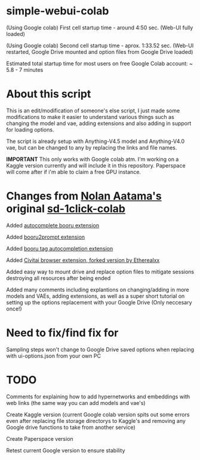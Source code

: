 # simple-webui-colab
(Using Google colab) First cell startup time - around 4:50 sec. (Web-UI fully loaded)

(Using Google colab) Second cell startup time - aprox. 1:33.52 sec. (Web-UI restarted, Google Drive mounted and option files from Google Drive loaded)


Estimated total startup time for most users on free Google Colab account: ~ 5.8 - 7 minutes



# About this script

This is an edit/modification of someone's else script, I just made some modifications to make it easier to understand various things such as changing the model and vae, adding extensions and also adding in support for loading options.

The script is already setup with Anything-V4.5 model and Anything-V4.0 vae, but can be changed to any by replacing the links and file names.

**IMPORTANT** This only works with Google colab atm. I'm working on a Kaggle version currently and will include it in this repository. Paperspace will come after if i'm able to claim a free GPU instance.

# Changes from [Nolan Aatama's](https://github.com/nolanaatama) original [sd-1click-colab](https://github.com/nolanaatama/sd-1click-colab)
     
Added [autocomplete booru extension](https://github.com/DominikDoom/a1111-sd-webui-tagcomplete)

Added [booru2prompt extension](https://github.com/Malisius/booru2prompt)

Added [booru tag autocompletion extension](https://github.com/DominikDoom/a1111-sd-webui-tagcomplete)

Added [Civitai browser extension, forked version by Etherealxx](https://github.com/etherealxx/sd-civitai-browser)

Added easy way to mount drive and replace option files to mitigate sessions destroying all resources after being ended

Added many comments including explantions on changing/adding in more models and VAEs, adding extensions, as well as a super short tutorial on setting up the options replacement with your Google Drive (Only neccesary once!)

# Need to fix/find fix for

Sampling steps won't change to Google Drive saved options when replacing with ui-options.json from your own PC

# TODO

Comments for explaining how to add hypernetworks and embeddings with web links (the same way you can add models and vae's)

Create Kaggle version (current Google colab version spits out some errors even after replacing file storage directorys to Kaggle's and removing any Google drive functions to take from another service)

Create Paperspace version

Retest current Google version to ensure stability